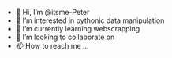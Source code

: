 - 👋 Hi, I’m @itsme-Peter
- 👀 I’m interested in pythonic data manipulation
- 🌱 I’m currently learning webscrapping
- 💞️ I’m looking to collaborate on
- 📫 How to reach me ...

<!---
itsme-Peter/itsme-Peter is a ✨ special ✨ repository because its `README.md` (this file) appears on your GitHub profile.
You can click the Preview link to take a look at your changes.
--->
